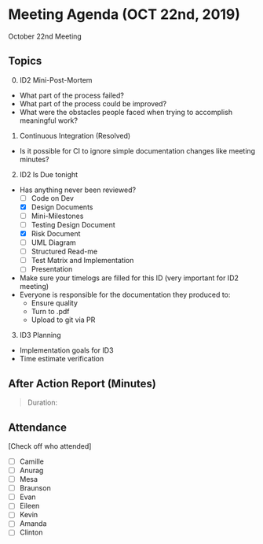 # Meeting Agenda (OCT 22nd, 2019)

October 22nd Meeting

## Topics

0. ID2 Mini-Post-Mortem
  - What part of the process failed?
  - What part of the process could be improved?
  - What were the obstacles people faced when trying to accomplish meaningful work?

1. Continuous Integration (Resolved)
  - Is it possible for CI to ignore simple documentation changes like meeting minutes?
  
2. ID2 Is Due tonight
  - Has anything never been reviewed?
    - [ ] Code on Dev
    - [x] Design Documents
    - [ ] Mini-Milestones
    - [ ] Testing Design Document
    - [x] Risk Document
    - [ ] UML Diagram
    - [ ] Structured Read-me
    - [ ] Test Matrix and Implementation
    - [ ] Presentation
  - Make sure your timelogs are filled for this ID (very important for ID2 meeting)
  - Everyone is responsible for the documentation they produced to:
    - Ensure quality
    - Turn to .pdf
    - Upload to git via PR
    
3. ID3 Planning
  - Implementation goals for ID3
  - Time estimate verification

## After Action Report (Minutes)

> Duration:

## Attendance

[Check off who attended]

- [ ] Camille
- [ ] Anurag
- [ ] Mesa
- [ ] Braunson
- [ ] Evan
- [ ] Eileen
- [ ] Kevin
- [ ] Amanda
- [ ] Clinton
